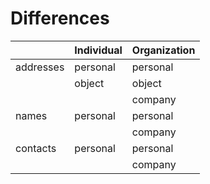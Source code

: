 # Differences
|                      | Individual | Organization  |
|:---------------------|:-----------|:--------------|
| addresses            | personal   | personal      |
|                      | object     | object        |
|                      |            | company       |
| names                | personal   | personal      |
|                      |            | company       |
| contacts             | personal   | personal      |
|                      |            | company       |
